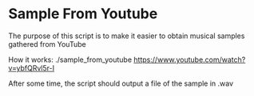# Sample From Youtube

The purpose of this script is to make it easier to obtain musical samples gathered from YouTube

How it works:
./sample_from_youtube https://www.youtube.com/watch?v=ybfQRvl5r-I

After some time, the script should output a file of the sample in .wav 
